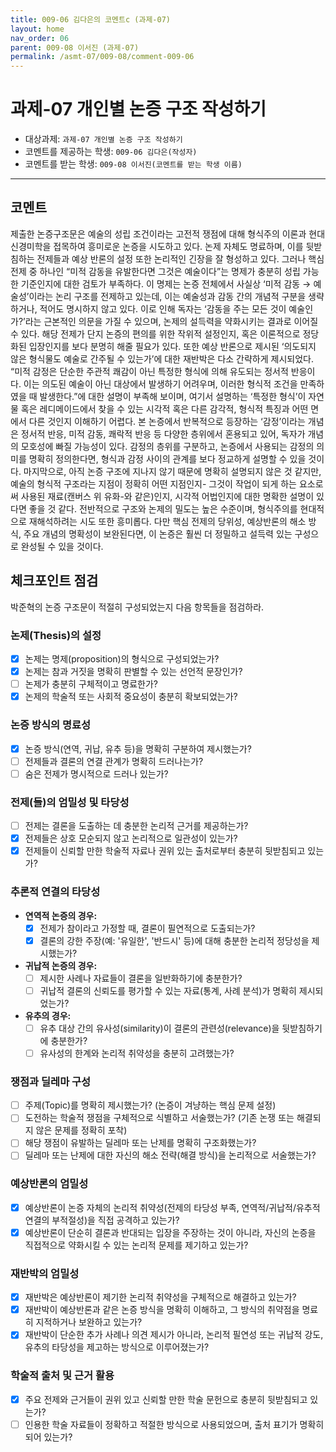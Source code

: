 ```yaml
---
title: 009-06 김다은의 코멘트c (과제-07) 
layout: home
nav_order: 06
parent: 009-08 이서진 (과제-07)
permalink: /asmt-07/009-08/comment-009-06
---
```


# 과제-07 개인별 논증 구조 작성하기

- 대상과제: `과제-07 개인별 논증 구조 작성하기`
- 코멘트를 제공하는 학생: `009-06 김다은(작성자)` 
- 코멘트를 받는 학생: `009-08 이서진(코멘트를 받는 학생 이름)` 

---

## 코멘트

제출한 논증구조문은 예술의 성립 조건이라는 고전적 쟁점에 대해 형식주의 이론과 현대 신경미학을 접목하여 흥미로운 논증을 시도하고 있다. 논제 자체도 명료하며, 이를 뒷받침하는 전제들과 예상 반론의 설정 또한 논리적인 긴장을 잘 형성하고 있다.
그러나 핵심 전제 중 하나인 “미적 감동을 유발한다면 그것은 예술이다”는 명제가 충분히 성립 가능한 기준인지에 대한 검토가 부족하다. 이 명제는 논증 전체에서 사실상 ‘미적 감동 → 예술성’이라는 논리 구조를 전제하고 있는데, 이는 예술성과 감동 간의 개념적 구분을 생략하거나, 적어도 명시하지 않고 있다. 이로 인해 독자는 ‘감동을 주는 모든 것이 예술인가?’라는 근본적인 의문을 가질 수 있으며, 논제의 설득력을 약화시키는 결과로 이어질 수 있다. 해당 전제가 단지 논증의 편의를 위한 작위적 설정인지, 혹은 이론적으로 정당화된 입장인지를 보다 분명히 해줄 필요가 있다.
또한 예상 반론으로 제시된 ‘의도되지 않은 형식물도 예술로 간주될 수 있는가’에 대한 재반박은 다소 간략하게 제시되었다. “미적 감정은 단순한 주관적 쾌감이 아닌 특정한 형식에 의해 유도되는 정서적 반응이다. 이는 의도된 예술이 아닌 대상에서 발생하기 어려우며, 이러한 형식적 조건을 만족하였을 때 발생한다.”에 대한 설명이 부족해 보이며, 여기서 설명하는 ‘특정한 형식’이 자연물 혹은 레디메이드에서 찾을 수 있는 시각적 혹은 다른 감각적, 형식적 특징과 어떤 면에서 다른 것인지 이해하기 어렵다. 
본 논증에서 반복적으로 등장하는 ‘감정’이라는 개념은 정서적 반응, 미적 감동, 쾌락적 반응 등 다양한 층위에서 혼용되고 있어, 독자가 개념의 모호성에 빠질 가능성이 있다. 감정의 층위를 구분하고, 논증에서 사용되는 감정의 의미를 명확히 정의한다면, 형식과 감정 사이의 관계를 보다 정교하게 설명할 수 있을 것이다.
마지막으로, 아직 논증 구조에 지나지 않기 때문에 명확히 설명되지 않은 것 같지만, 예술의 형식적 구조라는 지점이 정확히 어떤 지점인지- 그것이 작업이 되게 하는 요소로써 사용된 재료(캔버스 위 유화-와 같은)인지, 시각적 어법인지에 대한 명확한 설명이 있다면 좋을 것 같다. 
전반적으로 구조와 논제의 밀도는 높은 수준이며, 형식주의를 현대적으로 재해석하려는 시도 또한 흥미롭다. 다만 핵심 전제의 당위성, 예상반론의 해소 방식, 주요 개념의 명확성이 보완된다면, 이 논증은 훨씬 더 정밀하고 설득력 있는 구성으로 완성될 수 있을 것이다.

## 체크포인트 점검

박준혁의 논증 구조문이 적절히 구성되었는지 다음 항목들을 점검하라.

### **논제(Thesis)의 설정**
- [x] 논제는 명제(proposition)의 형식으로 구성되었는가?
- [x] 논제는 참과 거짓을 명확히 판별할 수 있는 선언적 문장인가?
- [ ] 논제가 충분히 구체적이고 명료한가?
- [x] 논제의 학술적 또는 사회적 중요성이 충분히 확보되었는가?

### **논증 방식의 명료성**
- [x] 논증 방식(연역, 귀납, 유추 등)을 명확히 구분하여 제시했는가?
- [ ] 전제들과 결론의 연결 관계가 명확히 드러나는가?
- [ ] 숨은 전제가 명시적으로 드러나 있는가?

### **전제(들)의 엄밀성 및 타당성**
- [ ] 전제는 결론을 도출하는 데 충분한 논리적 근거를 제공하는가?
- [x] 전제들은 상호 모순되지 않고 논리적으로 일관성이 있는가?
- [x] 전제들이 신뢰할 만한 학술적 자료나 권위 있는 출처로부터 충분히 뒷받침되고 있는가?

### **추론적 연결의 타당성**
- **연역적 논증의 경우:**
  - [x] 전제가 참이라고 가정할 때, 결론이 필연적으로 도출되는가?
  - [x] 결론의 강한 주장(예: '유일한', '반드시' 등)에 대해 충분한 논리적 정당성을 제시했는가?

- **귀납적 논증의 경우:**
  - [ ] 제시한 사례나 자료들이 결론을 일반화하기에 충분한가?
  - [ ] 귀납적 결론의 신뢰도를 평가할 수 있는 자료(통계, 사례 분석)가 명확히 제시되었는가?

- **유추의 경우:**
  - [ ] 유추 대상 간의 유사성(similarity)이 결론의 관련성(relevance)을 뒷받침하기에 충분한가?
  - [ ] 유사성의 한계와 논리적 취약성을 충분히 고려했는가?

### **쟁점과 딜레마 구성**
- [ ] 주제(Topic)를 명확히 제시했는가? (논증이 겨냥하는 핵심 문제 설정)
- [ ] 도전하는 학술적 쟁점을 구체적으로 식별하고 서술했는가? (기존 논쟁 또는 해결되지 않은 문제를 정확히 포착)
- [ ] 해당 쟁점이 유발하는 딜레마 또는 난제를 명확히 구조화했는가?
- [ ] 딜레마 또는 난제에 대한 자신의 해소 전략(해결 방식)을 논리적으로 서술했는가?

### **예상반론의 엄밀성**
- [x] 예상반론이 논증 자체의 논리적 취약성(전제의 타당성 부족, 연역적/귀납적/유추적 연결의 부적절성)을 직접 공격하고 있는가?
- [x] 예상반론이 단순히 결론과 반대되는 입장을 주장하는 것이 아니라, 자신의 논증을 직접적으로 약화시킬 수 있는 논리적 문제를 제기하고 있는가?

### **재반박의 엄밀성**
- [x] 재반박은 예상반론이 제기한 논리적 취약성을 구체적으로 해결하고 있는가?
- [x] 재반박이 예상반론과 같은 논증 방식을 명확히 이해하고, 그 방식의 취약점을 명료히 지적하거나 보완하고 있는가?
- [x] 재반박이 단순한 추가 사례나 의견 제시가 아니라, 논리적 필연성 또는 귀납적 강도, 유추의 타당성을 제고하는 방식으로 이루어졌는가?

### **학술적 출처 및 근거 활용**
- [x] 주요 전제와 근거들이 권위 있고 신뢰할 만한 학술 문헌으로 충분히 뒷받침되고 있는가?
- [ ] 인용한 학술 자료들이 정확하고 적절한 방식으로 사용되었으며, 출처 표기가 명확히 되어 있는가?
